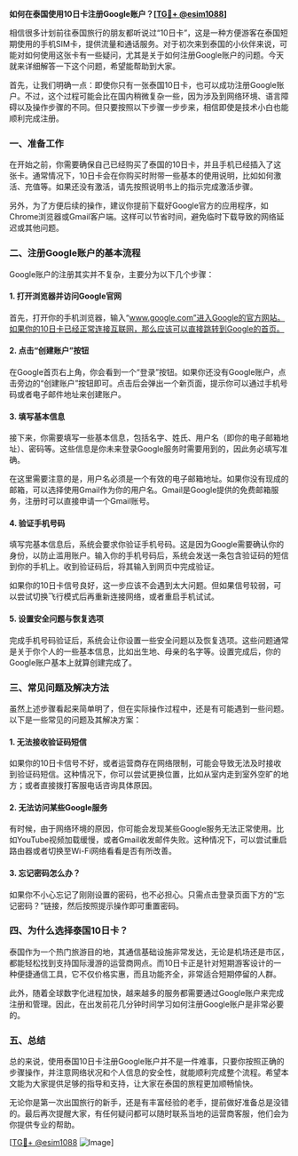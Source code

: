 **如何在泰国使用10日卡注册Google账户？[[TG💪+ @esim1088](https://t.me/s/esim1088)]**

相信很多计划前往泰国旅行的朋友都听说过“10日卡”，这是一种方便游客在泰国短期使用的手机SIM卡，提供流量和通话服务。对于初次来到泰国的小伙伴来说，可能对如何使用这张卡有一些疑问，尤其是关于如何注册Google账户的问题。今天就来详细解答一下这个问题，希望能帮助到大家。

首先，让我们明确一点：即使你只有一张泰国10日卡，也可以成功注册Google账户。不过，这个过程可能会比在国内稍微复杂一些，因为涉及到网络环境、语言障碍以及操作步骤的不同。但只要按照以下步骤一步步来，相信即使是技术小白也能顺利完成注册。

### **一、准备工作**
在开始之前，你需要确保自己已经购买了泰国的10日卡，并且手机已经插入了这张卡。通常情况下，10日卡会在你购买时附带一些基本的使用说明，比如如何激活、充值等。如果还没有激活，请先按照说明书上的指示完成激活步骤。

另外，为了方便后续的操作，建议你提前下载好Google官方的应用程序，如Chrome浏览器或Gmail客户端。这样可以节省时间，避免临时下载导致的网络延迟或其他问题。

### **二、注册Google账户的基本流程**
Google账户的注册其实并不复杂，主要分为以下几个步骤：

#### **1. 打开浏览器并访问Google官网**
首先，打开你的手机浏览器，输入“www.google.com”进入Google的官方网站。如果你的10日卡已经正常连接互联网，那么应该可以直接跳转到Google的首页。

#### **2. 点击“创建账户”按钮**
在Google首页右上角，你会看到一个“登录”按钮。如果你还没有Google账户，点击旁边的“创建账户”按钮即可。点击后会弹出一个新页面，提示你可以通过手机号码或者电子邮件地址来创建账户。

#### **3. 填写基本信息**
接下来，你需要填写一些基本信息，包括名字、姓氏、用户名（即你的电子邮箱地址）、密码等。这些信息是你未来登录Google服务时需要用到的，因此务必填写准确。

在这里需要注意的是，用户名必须是一个有效的电子邮箱地址。如果你没有现成的邮箱，可以选择使用Gmail作为你的用户名。Gmail是Google提供的免费邮箱服务，注册时可以直接申请一个Gmail账号。

#### **4. 验证手机号码**
填写完基本信息后，系统会要求你验证手机号码。这是因为Google需要确认你的身份，以防止滥用账户。输入你的手机号码后，系统会发送一条包含验证码的短信到你的手机上。收到验证码后，将其输入到网页中完成验证。

如果你的10日卡信号良好，这一步应该不会遇到太大问题。但如果信号较弱，可以尝试切换飞行模式后再重新连接网络，或者重启手机试试。

#### **5. 设置安全问题与恢复选项**
完成手机号码验证后，系统会让你设置一些安全问题以及恢复选项。这些问题通常是关于你个人的一些基本信息，比如出生地、母亲的名字等。设置完成后，你的Google账户基本上就算创建完成了。

### **三、常见问题及解决方法**
虽然上述步骤看起来简单明了，但在实际操作过程中，还是有可能遇到一些问题。以下是一些常见的问题及其解决方案：

#### **1. 无法接收验证码短信**
如果你的10日卡信号不好，或者运营商存在网络限制，可能会导致无法及时接收到验证码短信。这种情况下，你可以尝试更换位置，比如从室内走到室外空旷的地方；或者直接拨打客服电话咨询具体原因。

#### **2. 无法访问某些Google服务**
有时候，由于网络环境的原因，你可能会发现某些Google服务无法正常使用。比如YouTube视频加载缓慢，或者Gmail收发邮件失败。这种情况下，可以尝试重启路由器或者切换至Wi-Fi网络看看是否有所改善。

#### **3. 忘记密码怎么办？**
如果你不小心忘记了刚刚设置的密码，也不必担心。只需点击登录页面下方的“忘记密码？”链接，然后按照提示操作即可重置密码。

### **四、为什么选择泰国10日卡？**
泰国作为一个热门旅游目的地，其通信基础设施非常发达，无论是机场还是市区，都能轻松找到支持国际漫游的运营商网点。而10日卡正是针对短期游客设计的一种便捷通信工具，它不仅价格实惠，而且功能齐全，非常适合短期停留的人群。

此外，随着全球数字化进程加快，越来越多的服务都需要通过Google账户来完成注册和管理。因此，在出发前花几分钟时间学习如何注册Google账户是非常必要的。

### **五、总结**
总的来说，使用泰国10日卡注册Google账户并不是一件难事，只要你按照正确的步骤操作，并注意网络状况和个人信息的安全性，就能顺利完成整个流程。希望本文能为大家提供足够的指导和支持，让大家在泰国的旅程更加顺畅愉快。

无论你是第一次出国旅行的新手，还是有丰富经验的老手，提前做好准备总是没错的。最后再次提醒大家，有任何疑问都可以随时联系当地的运营商客服，他们会为你提供专业的帮助。

[[TG💪+ @esim1088](https://t.me/s/esim1088) ![Image](https://i.postimg.cc/4NQfJmqS/Snipaste-2025-05-13-00-14-12.png)]